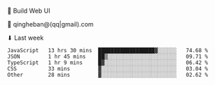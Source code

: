 🧙 Build Web UI

📧 qingheban@(qq|gmail).com

⬇ Last week

<!--START_SECTION:waka-->

```text
JavaScript   13 hrs 30 mins  ██████████████████▓░░░░░░   74.68 %
JSON         1 hr 45 mins    ██▒░░░░░░░░░░░░░░░░░░░░░░   09.71 %
TypeScript   1 hr 9 mins     █▓░░░░░░░░░░░░░░░░░░░░░░░   06.42 %
CSS          33 mins         ▓░░░░░░░░░░░░░░░░░░░░░░░░   03.04 %
Other        28 mins         ▓░░░░░░░░░░░░░░░░░░░░░░░░   02.62 %
```

<!--END_SECTION:waka-->

<!--
**banqinghe/banqinghe** is a ✨ _special_ ✨ repository because its `README.md` (this file) appears on your GitHub profile.

Here are some ideas to get you started:

- 🔭 I’m currently working on ...
- 🌱 I’m currently learning ...
- 👯 I’m looking to collaborate on ...
- 🤔 I’m looking for help with ...
- 💬 Ask me about ...
- 📫 How to reach me: ...
- 😄 Pronouns: ...
- ⚡ Fun fact: ...
-->
